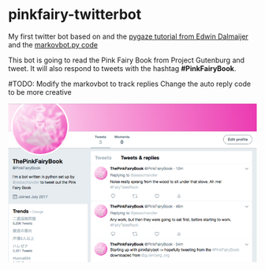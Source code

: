 # pinkfairy-twitterbot
My first twitter bot based on and the [pygaze tutorial from Edwin Dalmaijer](http://www.pygaze.org/2016/03/how-to-code-twitter-bot/#comment-11380) and the [markovbot.py code](https://github.com/esdalmaijer/markovbot)

This bot is going to read the Pink Fairy Book from Project Gutenburg and tweet. It will also respond to tweets with the hashtag **#PinkFairyBook**.

#TODO:
Modify the markovbot to track replies
Change the auto reply code to be more creative 

![The @PinkFairyBook](https://github.com/monkeywithacupcake/pinkfairy-twitterbot/blob/master/images/ThePinkFairyBookDay1.png)
